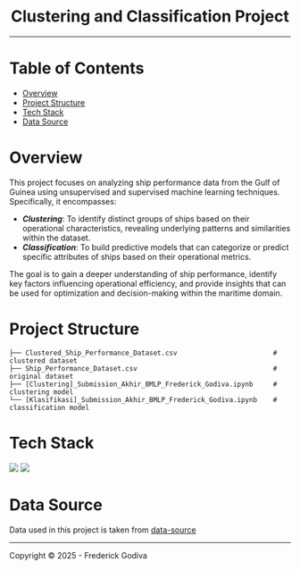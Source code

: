 <h1 align="center">Clustering and Classification Project</h1>

---

# Table of Contents

- [Overview](#overview)
- [Project Structure](#project-structure)
- [Tech Stack](#tech-stack)
- [Data Source](#data-source)

# Overview

This project focuses on analyzing ship performance data from the Gulf of Guinea using unsupervised and supervised machine learning techniques. Specifically, it encompasses:

- ***Clustering***: To identify distinct groups of ships based on their operational characteristics, revealing underlying patterns and similarities within the dataset.
- ***Classification***: To build predictive models that can categorize or predict specific attributes of ships based on their operational metrics.

The goal is to gain a deeper understanding of ship performance, identify key factors influencing operational efficiency, and provide insights that can be used for optimization and decision-making within the maritime domain.

# Project Structure
```
├── Clustered_Ship_Performance_Dataset.csv                        # clustered dataset
├── Ship_Performance_Dataset.csv                                  # original dataset
├── [Clustering]_Submission_Akhir_BMLP_Frederick_Godiva.ipynb     # clustering model
└── [Klasifikasi]_Submission_Akhir_BMLP_Frederick_Godiva.ipynb    # classification model
```

# Tech Stack
<a href="https://www.python.org/"><img src="https://skillicons.dev/icons?i=py"/></a>
<a href="https://scikit-learn.org/"><img src="https://skillicons.dev/icons?i=sklearn"/></a>

# Data Source
Data used in this project is taken from [data-source](https://www.kaggle.com/datasets/jeleeladekunlefijabi/ship-performance-clustering-dataset)

---

Copyright © 2025 - Frederick Godiva
